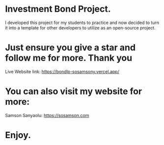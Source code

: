 # Investment Bond Project.
I developed this project for my students to practice and now decided to turn it into a template for other developers to utilize as an open-source project.

# Just ensure you give a star and follow me for more. Thank you 

Live Website link: https://bondlp-sosamsony.vercel.app/

# You can also visit my website for more:
Samson Sanyaolu: https://sosamson.com

# Enjoy.


